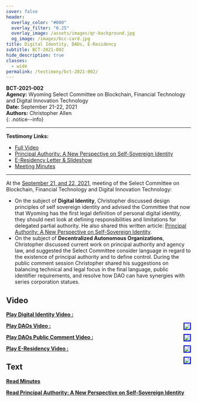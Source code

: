 ```yaml
---
cover: false
header:
  overlay_color: "#000"
  overlay_filter: "0.25"
  overlay_image: /assets/images/qr-background.jpg
  og_image: /images/bcc-card.jpg
title: Digital Identity, DAOs, E-Residency
subtitle: BCT-2021-002
hide_description: true
classes:
  - wide
permalink: /testimony/bct-2021-002/
---
```


**BCT-2021-002**<br>
**Agency:** Wyoming Select Committee on Blockchain, Financial Technology and Digital Innovation Technology<br>
**Date:** September 21-22, 2021<br>
**Authors:** Christopher Allen<br>
{: .notice--info}

---

**Testimony Links:**
  * [Full Video](https://www.youtube.com/watch?v=ONOK0-YL4GQ)
  * [Principal Authority: A New Perspective on Self-Sovereign Identity](https://wyoleg.gov/InterimCommittee/2021/S19-2021092117-02DigitalIDpresentation.pdf)
  * [E-Residency Letter & Slideshow](https://wyoleg.gov/InterimCommittee/2021/S19-2021092109-01E-Residency.pdf)
  * [Meeting Minutes](https://www.wyoleg.gov/Committees/2021/S19)

---

At the [September 21, and 22, 2021](https://www.wyoleg.gov/Committees/2021/S19), meeting of the Select Committee on Blockchain, Financial Technology and Digital Innovation Technology:
* On the subject of **Digital Identity**, Christopher discussed design principles of self sovereign identity and advised the Committee that now that Wyoming has the first legal definition of  personal digital identity, they should next look at defining responsibilities and limitations for delegated partial authority. He also shared this written article: [Principal Authority: A New Perspective on Self-Sovereign Identity](https://wyoleg.gov/InterimCommittee/2021/S19-2021092117-02DigitalIDpresentation.pdf). 
* On the subject of **Decentralized Autonomous Organizations**, Christopher discussed current work on principal authority and agency law, and suggested the Select Committee consider language in regard to the existence of principal authority and to define control. During the public comment session Christopher shared his suggestions on balancing technical and legal focus in the final language, public identifier requirements, and resolve how DAO can have synergies with series corporation statues.

## Video

<a href="https://www.youtube.com/watch?v=ONOK0-YL4GQ&t=4860s"><b>Play Digital Identity Video :</b></a>

<a href="https://www.youtube.com/watch?v=ONOK0-YL4GQ&t=4860s"><img src="https://img.youtube.com/vi/ONOK0-YL4GQ/hqdefault.jpg" style="float: right; border: 2px solid blue"></a>

<a href="https://www.youtube.com/watch?v=ONOK0-YL4GQ&t=11900s"><b>Play DAOs Video :</b></a>

<a href="https://www.youtube.com/watch?v=ONOK0-YL4GQ&t=11900s"><img src="https://img.youtube.com/vi/ONOK0-YL4GQ/hqdefault.jpg" style="float: right; border: 2px solid blue"></a>

<a href="https://www.youtube.com/watch?v=ONOK0-YL4GQ&t=60s"><b>Play DAOs Public Comment Video :</b></a>

<a href="https://www.youtube.com/watch?v=ONOK0-YL4GQ&t=60s"><img src="https://img.youtube.com/vi/ONOK0-YL4GQ/hqdefault.jpg" style="float: right; border: 2px solid blue"></a>

<a href="https://www.youtube.com/watch?v=ONOK0-YL4GQ&t=11060s"><b>Play E-Residency Video :</b></a>

<a href="https://www.youtube.com/watch?v=ONOK0-YL4GQ&t=11060s"><img src="https://img.youtube.com/vi/ONOK0-YL4GQ/hqdefault.jpg" style="float: right; border: 2px solid blue"></a>

## Text

<a href="https://wyoleg.gov/InterimCommittee/2021/S19-20210921MeetingMinutes.pdf"><b>Read Minutes</b></a>

[**Read Principal Authority: A New Perspective on Self-Sovereign Identity**](https://wyoleg.gov/InterimCommittee/2021/S19-2021092117-02DigitalIDpresentation.pdf)
